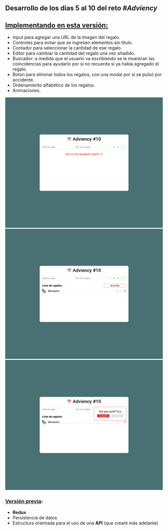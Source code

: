 ## Desarrollo de los dias 5 al 10 del reto **_#Adviency_**

## [**Implementando en esta versión:**](https://lista-de-regalos-adviency-10.vercel.app/)

- Input para agregar una URL de la imagen del regalo.
- Controles para evitar que se ingresen elementos sin título.
- Contador para seleccionar la cantidad de ese regalo.
- Editor para cambiar la cantidad del regalo una vez añadido.
- Buscador: a medida que el usuario va escribiendo se le muestran las coincidencias para ayudarlo por si no recuerda si ya había agregado el regalo.
- Boton para eliminar todos los regalos, con una modal por si se pulsó por accidente.
- Ordenamiento alfabético de los regalos.
- Animaciones.

![Sin regalos añadidos](./screenshots/sinRegalos.png)
![Con regalos añadidos](./screenshots/1Regalos.png)
![Modal para borrar toda la lista](./screenshots/modal.png)

### [Versión previa](https://github.com/dbdv/adviency_3_4):

- **Redux**
- Persistencia de datos
- Estructura orientada para el uso de una **API** (que crearé más adelante)
